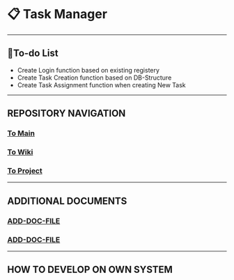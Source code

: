 # 📋 Task Manager

---

## 📃To-do List

* Create Login function based on existing registery
* Create Task Creation function based on DB-Structure
* Create Task Assignment function when creating New Task

---

## REPOSITORY NAVIGATION

### [To Main](https://github.com/Campus-Castolo/M254)

### [To Wiki](https://github.com/Campus-Castolo/M254/wiki)

### [To Project](https://github.com/orgs/Campus-Castolo/projects/2)

---

## ADDITIONAL DOCUMENTS

### [ADD-DOC-FILE]()

### [ADD-DOC-FILE]()

---

## HOW TO DEVELOP ON OWN SYSTEM
